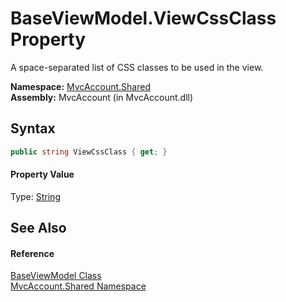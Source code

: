 BaseViewModel.ViewCssClass Property
===================================
A space-separated list of CSS classes to be used in the view.

**Namespace:** [MvcAccount.Shared][1]  
**Assembly:** MvcAccount (in MvcAccount.dll)

Syntax
------

```csharp
public string ViewCssClass { get; }
```

#### Property Value
Type: [String][2]

See Also
--------

#### Reference
[BaseViewModel Class][3]  
[MvcAccount.Shared Namespace][1]  

[1]: ../README.md
[2]: http://msdn.microsoft.com/en-us/library/s1wwdcbf
[3]: README.md